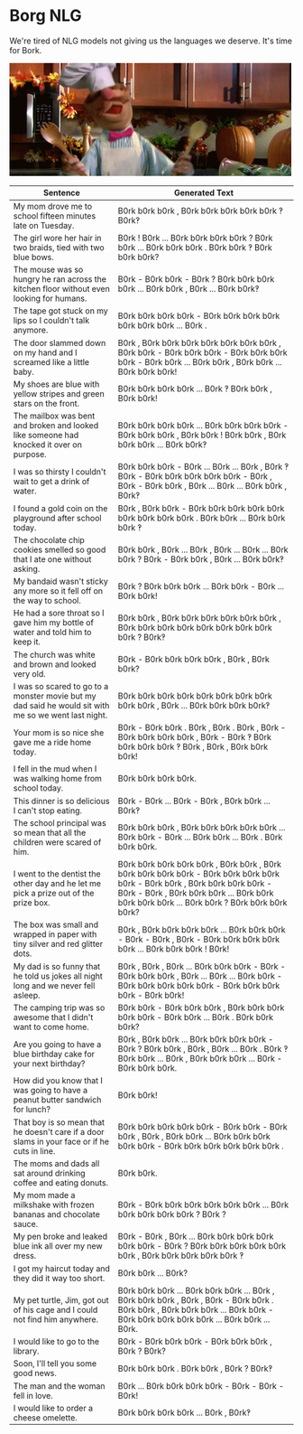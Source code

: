# Borg NLG

We're tired of NLG models not giving us the languages we deserve. It's time for Bork.

![alt text](swedish-chef.gif "Bork")

**Sentence**|**Generated Text**
-----|-----
My mom drove me to school fifteen minutes late on Tuesday.|B0rk b0rk b0rk , B0rk b0rk b0rk b0rk b0rk ‽ B0rk‽
The girl wore her hair in two braids, tied with two blue bows.|B0rk ! B0rk ... B0rk b0rk b0rk b0rk ? B0rk b0rk ... B0rk b0rk b0rk . B0rk b0rk ‽ B0rk b0rk b0rk?
The mouse was so hungry he ran across the kitchen floor without even looking for humans.|B0rk - B0rk b0rk - B0rk ? B0rk b0rk b0rk b0rk ... B0rk b0rk , B0rk ... B0rk b0rk‽
The tape got stuck on my lips so I couldn't talk anymore.|B0rk b0rk b0rk b0rk - B0rk b0rk b0rk b0rk b0rk b0rk b0rk ... B0rk .
The door slammed down on my hand and I screamed like a little baby.|B0rk , B0rk b0rk b0rk b0rk b0rk b0rk b0rk , B0rk b0rk - B0rk b0rk b0rk - B0rk b0rk b0rk b0rk - B0rk b0rk ... B0rk b0rk , B0rk b0rk ... B0rk b0rk b0rk!
My shoes are blue with yellow stripes and green stars on the front.|B0rk b0rk b0rk b0rk ... B0rk ‽ B0rk b0rk , B0rk b0rk!
The mailbox was bent and broken and looked like someone had knocked it over on purpose.|B0rk b0rk b0rk b0rk ... B0rk b0rk b0rk b0rk - B0rk b0rk b0rk , B0rk b0rk ! B0rk b0rk , B0rk b0rk b0rk ... B0rk b0rk‽
I was so thirsty I couldn't wait to get a drink of water.|B0rk b0rk b0rk - B0rk ... B0rk ... B0rk , B0rk ‽ B0rk - B0rk b0rk b0rk b0rk b0rk - B0rk , B0rk - B0rk b0rk , B0rk ... B0rk ... B0rk b0rk , B0rk‽
I found a gold coin on the playground after school today.|B0rk , B0rk b0rk - B0rk b0rk b0rk b0rk b0rk b0rk b0rk b0rk b0rk . B0rk b0rk ... B0rk b0rk b0rk ‽
The chocolate chip cookies smelled so good that I ate one without asking.|B0rk b0rk , B0rk ... B0rk , B0rk ... B0rk ... B0rk b0rk ? B0rk - B0rk b0rk , B0rk ... B0rk b0rk‽
My bandaid wasn't sticky any more so it fell off on the way to school.|B0rk ? B0rk b0rk b0rk ... B0rk b0rk - B0rk ... B0rk b0rk!
He had a sore throat so I gave him my bottle of water and told him to keep it.|B0rk b0rk , B0rk b0rk b0rk b0rk b0rk b0rk , B0rk b0rk b0rk b0rk b0rk b0rk b0rk b0rk b0rk ? B0rk‽
The church was white and brown and looked very old.|B0rk - B0rk b0rk b0rk b0rk , B0rk , B0rk b0rk?
I was so scared to go to a monster movie but my dad said he would sit with me so we went last night.|B0rk b0rk b0rk b0rk b0rk b0rk b0rk b0rk b0rk b0rk , B0rk ... B0rk b0rk b0rk b0rk‽
Your mom is so nice she gave me a ride home today.|B0rk - B0rk b0rk . B0rk , B0rk . B0rk , B0rk - B0rk b0rk b0rk b0rk , B0rk - B0rk ‽ B0rk b0rk b0rk b0rk ‽ B0rk , B0rk , B0rk b0rk b0rk!
I fell in the mud when I was walking home from school today.|B0rk b0rk b0rk b0rk.
This dinner is so delicious I can't stop eating.|B0rk - B0rk ... B0rk - B0rk , B0rk b0rk ... B0rk‽
The school principal was so mean that all the children were scared of him.|B0rk b0rk b0rk , B0rk b0rk b0rk b0rk b0rk ... B0rk b0rk - B0rk ... B0rk b0rk ... B0rk . B0rk b0rk b0rk.
I went to the dentist the other day and he let me pick a prize out of the prize box.|B0rk b0rk b0rk b0rk b0rk , B0rk b0rk , B0rk b0rk b0rk b0rk b0rk - B0rk b0rk b0rk b0rk b0rk - B0rk b0rk , B0rk b0rk b0rk b0rk - B0rk - B0rk , B0rk b0rk b0rk ... B0rk b0rk b0rk b0rk b0rk ... B0rk b0rk ? B0rk b0rk b0rk b0rk?
The box was small and wrapped in paper with tiny silver and red glitter dots.|B0rk , B0rk b0rk b0rk b0rk ... B0rk b0rk b0rk - B0rk - B0rk , B0rk - B0rk b0rk b0rk b0rk b0rk ... B0rk b0rk b0rk ! B0rk!
My dad is so funny that he told us jokes all night long and we never fell asleep.|B0rk , B0rk , B0rk ... B0rk b0rk b0rk - B0rk - B0rk b0rk b0rk , B0rk ... B0rk ... B0rk b0rk - B0rk b0rk b0rk b0rk b0rk - B0rk b0rk b0rk b0rk - B0rk b0rk!
The camping trip was so awesome that I didn't want to come home.|B0rk b0rk - B0rk b0rk b0rk , B0rk b0rk b0rk b0rk b0rk - B0rk b0rk ... B0rk . B0rk b0rk b0rk?
Are you going to have a blue birthday cake for your next birthday?|B0rk , B0rk b0rk ... B0rk b0rk b0rk b0rk - B0rk ? B0rk b0rk , B0rk , B0rk ... B0rk . B0rk ‽ B0rk b0rk ... B0rk , B0rk b0rk b0rk ... B0rk - B0rk b0rk b0rk.
How did you know that I was going to have a peanut butter sandwich for lunch?|B0rk b0rk!
That boy is so mean that he doesn't care if a door slams in your face or if he cuts in line.|B0rk b0rk b0rk b0rk b0rk - B0rk b0rk - B0rk b0rk , B0rk , B0rk b0rk ... B0rk b0rk b0rk b0rk b0rk - B0rk b0rk b0rk b0rk b0rk b0rk .
The moms and dads all sat around drinking coffee and eating donuts.|B0rk b0rk.
My mom made a milkshake with frozen bananas and chocolate sauce.|B0rk - B0rk b0rk b0rk b0rk b0rk b0rk ... B0rk b0rk b0rk b0rk b0rk ? B0rk ?
My pen broke and leaked blue ink all over my new dress.|B0rk - B0rk , B0rk ... B0rk b0rk b0rk b0rk b0rk b0rk - B0rk ? B0rk b0rk b0rk b0rk b0rk b0rk , B0rk b0rk b0rk b0rk b0rk ‽
I got my haircut today and they did it way too short.|B0rk b0rk ... B0rk?
My pet turtle, Jim, got out of his cage and I could not find him anywhere.|B0rk b0rk b0rk ... B0rk b0rk b0rk ... B0rk , B0rk b0rk b0rk , B0rk , B0rk - B0rk b0rk . B0rk b0rk , B0rk b0rk b0rk ... B0rk b0rk - B0rk b0rk b0rk b0rk b0rk ... B0rk b0rk ... B0rk.
I would like to go to the library.|B0rk - B0rk b0rk b0rk - B0rk b0rk b0rk , B0rk ? B0rk?
Soon, I'll tell you some good news.|B0rk b0rk b0rk . B0rk b0rk , B0rk ? B0rk‽
The man and the woman fell in love.|B0rk ... B0rk b0rk b0rk b0rk - B0rk - B0rk - B0rk!
I would like to order a cheese omelette.|B0rk b0rk b0rk b0rk ... B0rk , B0rk‽

